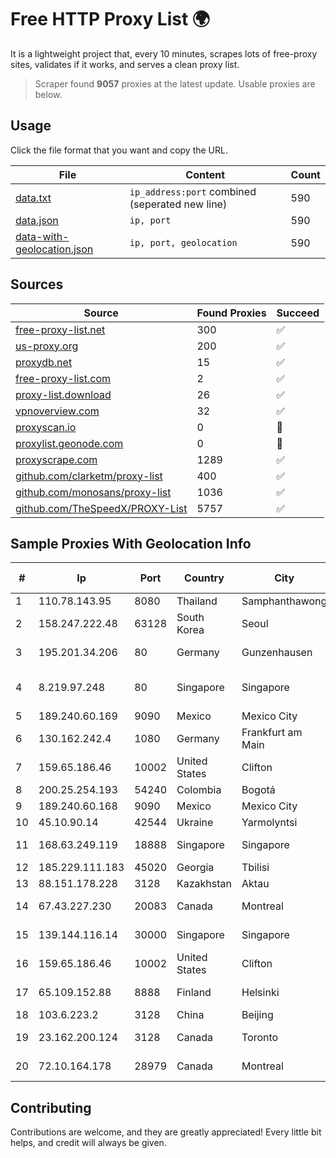 
# Free HTTP Proxy List 🌍

It is a lightweight project that, every 10 minutes, scrapes lots of free-proxy sites, validates if it works, and serves a clean proxy list.


> Scraper found **9057** proxies at the latest update. Usable proxies are below.

## Usage

Click the file format that you want and copy the URL.


|File|Content|Count|
|----|-------|-----|
|[data.txt](https://raw.githubusercontent.com/themiralay/Proxy-List-World/master/data.txt)|`ip_address:port` combined (seperated new line)|590|
|[data.json](https://raw.githubusercontent.com/themiralay/Proxy-List-World/master/data.json)|`ip, port`|590|
|[data-with-geolocation.json](https://raw.githubusercontent.com/themiralay/Proxy-List-World/master/data-with-geolocation.json)|`ip, port, geolocation`|590|

## Sources

|Source|Found Proxies|Succeed|
|------|-------------|-------|
|[free-proxy-list.net](https://free-proxy-list.net)|300|✅|
|[us-proxy.org](https://www.us-proxy.org)|200|✅|
|[proxydb.net](http://proxydb.net)|15|✅|
|[free-proxy-list.com](https://free-proxy-list.com/?page=&port=&type%5B%5D=http&type%5B%5D=https&up_time=0&search=Search)|2|✅|
|[proxy-list.download](https://www.proxy-list.download/HTTP)|26|✅|
|[vpnoverview.com](https://vpnoverview.com/privacy/anonymous-browsing/free-proxy-servers)|32|✅|
|[proxyscan.io](https://www.proxyscan.io)|0|🚫|
|[proxylist.geonode.com](https://proxylist.geonode.com/api/proxy-list?limit=300&page=1&sort_by=lastChecked&sort_type=desc&protocols=http,https)|0|🚫|
|[proxyscrape.com](https://api.proxyscrape.com/v2/?request=displayproxies&protocol=http&timeout=10000&country=all&ssl=all&anonymity=all)|1289|✅|
|[github.com/clarketm/proxy-list](https://raw.githubusercontent.com/clarketm/proxy-list/master/proxy-list-raw.txt)|400|✅|
|[github.com/monosans/proxy-list](https://raw.githubusercontent.com/monosans/proxy-list/main/proxies/http.txt)|1036|✅|
|[github.com/TheSpeedX/PROXY-List](https://raw.githubusercontent.com/TheSpeedX/PROXY-List/master/http.txt)|5757|✅|


## Sample Proxies With Geolocation Info

|#|Ip|Port|Country|City|Internet Service Provider|
|-|--|----|-------|----|-------------------------|
|1|110.78.143.95|8080|Thailand|Samphanthawong|CAT-BB|
|2|158.247.222.48|63128|South Korea|Seoul|The Constant Company, LLC|
|3|195.201.34.206|80|Germany|Gunzenhausen|Hetzner Online GmbH|
|4|8.219.97.248|80|Singapore|Singapore|Alibaba (US) Technology Co., Ltd.|
|5|189.240.60.169|9090|Mexico|Mexico City|Uninet S.A. de C.V.|
|6|130.162.242.4|1080|Germany|Frankfurt am Main|Oracle Corporation|
|7|159.65.186.46|10002|United States|Clifton|DigitalOcean, LLC|
|8|200.25.254.193|54240|Colombia|Bogotá|Andinet ON Line|
|9|189.240.60.168|9090|Mexico|Mexico City|Uninet S.A. de C.V.|
|10|45.10.90.14|42544|Ukraine|Yarmolyntsi|Yarnet LLC|
|11|168.63.249.119|18888|Singapore|Singapore|Microsoft Corporation|
|12|185.229.111.183|45020|Georgia|Tbilisi|Sysnet LLC|
|13|88.151.178.228|3128|Kazakhstan|Aktau|BiKaDa TOO|
|14|67.43.227.230|20083|Canada|Montreal|GloboTech Communications|
|15|139.144.116.14|30000|Singapore|Singapore|Akamai Technologies, Inc.|
|16|159.65.186.46|10002|United States|Clifton|DigitalOcean, LLC|
|17|65.109.152.88|8888|Finland|Helsinki|Hetzner Online GmbH|
|18|103.6.223.2|3128|China|Beijing|China Unicom|
|19|23.162.200.124|3128|Canada|Toronto|GLOBALTELEHOST Corp.|
|20|72.10.164.178|28979|Canada|Montreal|GloboTech Communications|



## Contributing

Contributions are welcome, and they are greatly appreciated! Every
little bit helps, and credit will always be given.

